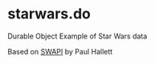 # starwars.do
Durable Object Example of Star Wars data

Based on [SWAPI](https://github.com/Juriy/swapi) by Paul Hallett
